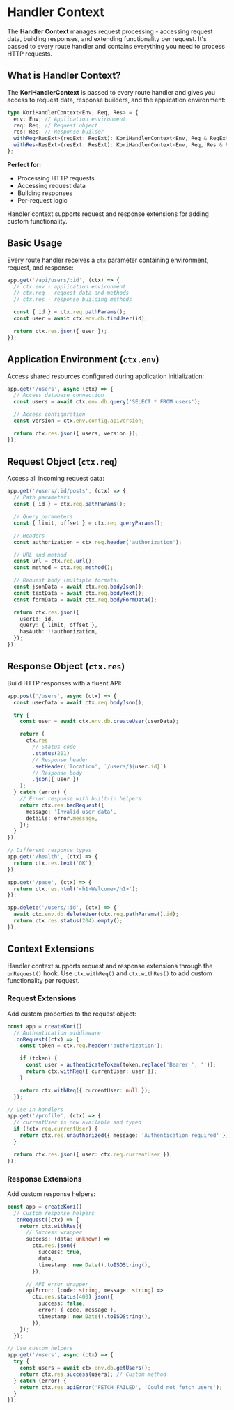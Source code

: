 # Handler Context

The **Handler Context** manages request processing - accessing request data, building responses, and extending functionality per request. It's passed to every route handler and contains everything you need to process HTTP requests.

## What is Handler Context?

The **KoriHandlerContext** is passed to every route handler and gives you access to request data, response builders, and the application environment:

```typescript
type KoriHandlerContext<Env, Req, Res> = {
  env: Env; // Application environment
  req: Req; // Request object
  res: Res; // Response builder
  withReq<ReqExt>(reqExt: ReqExt): KoriHandlerContext<Env, Req & ReqExt, Res>;
  withRes<ResExt>(resExt: ResExt): KoriHandlerContext<Env, Req, Res & ResExt>;
};
```

**Perfect for:**

- Processing HTTP requests
- Accessing request data
- Building responses
- Per-request logic

Handler context supports request and response extensions for adding custom functionality.

## Basic Usage

Every route handler receives a `ctx` parameter containing environment, request, and response:

```typescript
app.get('/api/users/:id', (ctx) => {
  // ctx.env - application environment
  // ctx.req - request data and methods
  // ctx.res - response building methods

  const { id } = ctx.req.pathParams();
  const user = await ctx.env.db.findUser(id);

  return ctx.res.json({ user });
});
```

## Application Environment (`ctx.env`)

Access shared resources configured during application initialization:

```typescript
app.get('/users', async (ctx) => {
  // Access database connection
  const users = await ctx.env.db.query('SELECT * FROM users');

  // Access configuration
  const version = ctx.env.config.apiVersion;

  return ctx.res.json({ users, version });
});
```

## Request Object (`ctx.req`)

Access all incoming request data:

```typescript
app.get('/users/:id/posts', (ctx) => {
  // Path parameters
  const { id } = ctx.req.pathParams();

  // Query parameters
  const { limit, offset } = ctx.req.queryParams();

  // Headers
  const authorization = ctx.req.header('authorization');

  // URL and method
  const url = ctx.req.url();
  const method = ctx.req.method();

  // Request body (multiple formats)
  const jsonData = await ctx.req.bodyJson();
  const textData = await ctx.req.bodyText();
  const formData = await ctx.req.bodyFormData();

  return ctx.res.json({
    userId: id,
    query: { limit, offset },
    hasAuth: !!authorization,
  });
});
```

## Response Object (`ctx.res`)

Build HTTP responses with a fluent API:

```typescript
app.post('/users', async (ctx) => {
  const userData = await ctx.req.bodyJson();

  try {
    const user = await ctx.env.db.createUser(userData);

    return (
      ctx.res
        // Status code
        .status(201)
        // Response header
        .setHeader('location', `/users/${user.id}`)
        // Response body
        .json({ user })
    );
  } catch (error) {
    // Error response with built-in helpers
    return ctx.res.badRequest({
      message: 'Invalid user data',
      details: error.message,
    });
  }
});

// Different response types
app.get('/health', (ctx) => {
  return ctx.res.text('OK');
});

app.get('/page', (ctx) => {
  return ctx.res.html('<h1>Welcome</h1>');
});

app.delete('/users/:id', (ctx) => {
  await ctx.env.db.deleteUser(ctx.req.pathParams().id);
  return ctx.res.status(204).empty();
});
```

## Context Extensions

Handler context supports request and response extensions through the `onRequest()` hook. Use `ctx.withReq()` and `ctx.withRes()` to add custom functionality per request.

### Request Extensions

Add custom properties to the request object:

```typescript
const app = createKori()
  // Authentication middleware
  .onRequest((ctx) => {
    const token = ctx.req.header('authorization');

    if (token) {
      const user = authenticateToken(token.replace('Bearer ', ''));
      return ctx.withReq({ currentUser: user });
    }

    return ctx.withReq({ currentUser: null });
  });

// Use in handlers
app.get('/profile', (ctx) => {
  // currentUser is now available and typed
  if (!ctx.req.currentUser) {
    return ctx.res.unauthorized({ message: 'Authentication required' });
  }

  return ctx.res.json({ user: ctx.req.currentUser });
});
```

### Response Extensions

Add custom response helpers:

```typescript
const app = createKori()
  // Custom response helpers
  .onRequest((ctx) => {
    return ctx.withRes({
      // Success wrapper
      success: (data: unknown) =>
        ctx.res.json({
          success: true,
          data,
          timestamp: new Date().toISOString(),
        }),

      // API error wrapper
      apiError: (code: string, message: string) =>
        ctx.res.status(400).json({
          success: false,
          error: { code, message },
          timestamp: new Date().toISOString(),
        }),
    });
  });

// Use custom helpers
app.get('/users', async (ctx) => {
  try {
    const users = await ctx.env.db.getUsers();
    return ctx.res.success(users); // Custom method
  } catch (error) {
    return ctx.res.apiError('FETCH_FAILED', 'Could not fetch users');
  }
});
```
